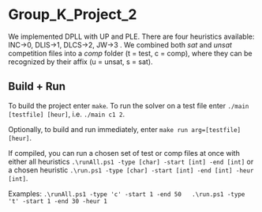 # Group_K_Project_2

We implemented DPLL with UP and PLE. There are four heuristics available: INC->0, DLIS->1, DLCS->2, JW->3 . We combined both _sat_ and _unsat_ competition files into a _comp_ folder (t = test, c = comp), where they can be recognized by their affix (u = unsat, s = sat).

## Build + Run
To build the project enter `make`. To run the solver on a test file enter `./main [testfile] [heur]`, i.e. `./main c1 2`. 

Optionally, to build and run immediately, enter `make run arg=[testfile] [heur]`.

If compiled, you can run a chosen set of test or comp files at once with either all heuristics `.\runAll.ps1 -type [char] -start [int] -end [int]` or a chosen heuristic `.\run.ps1 -type [char] -start [int] -end [int] -heur [int]`.

Examples: 
`.\runAll.ps1 -type 'c' -start 1 -end 50   .\run.ps1 -type 't' -start 1 -end 30 -heur 1`










